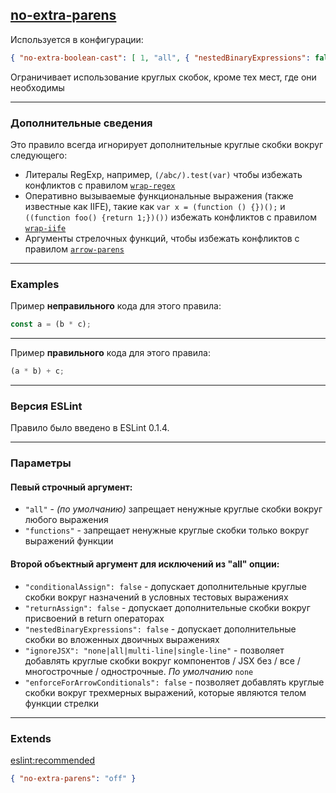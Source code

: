 ## [no-extra-parens](https://eslint.org/docs/rules/no-extra-parens)

Используется в конфигурации:
```json
{ "no-extra-boolean-cast": [ 1, "all", { "nestedBinaryExpressions": false } ] }
```

Ограничивает использование круглых скобок, кроме тех мест, где они необходимы

---

### Дополнительные сведения

Это правило всегда игнорирует дополнительные круглые скобки вокруг следующего:

- Литералы RegExp, например, ```(/abc/).test(var)``` чтобы избежать конфликтов с правилом [```wrap-regex```](/docs/ru/rules/origin/wrap-regex.md)
- Оперативно вызываемые функциональные выражения (также известные как IIFE), такие как ```var x = (function () {})();``` и ```((function foo() {return 1;})())``` избежать конфликтов с правилом [```wrap-iife```](/docs/ru/rules/origin/wrap-iife.md)
- Аргументы стрелочных функций, чтобы избежать конфликтов с правилом [```arrow-parens```](/docs/ru/rules/origin/arrow-parens.md)


---

### Examples

Пример __неправильного__ кода для этого правила:
```js
const a = (b * c);
```

---

Пример __правильного__ кода для этого правила:
```js
(a * b) + c;
```

---

### Версия ESLint

Правило было введено в ESLint 0.1.4.

---

### Параметры

#### Певый строчный аргумент:

- ```"all"``` - _(по умолчанию)_ запрещает ненужные круглые скобки вокруг любого выражения
- ```"functions"``` - запрещает ненужные круглые скобки только вокруг выражений функции

#### Второй объектный аргумент для исключений из "all" опции:

- ```"conditionalAssign": false``` - допускает дополнительные круглые скобки вокруг назначений в условных тестовых выражениях
- ```"returnAssign": false``` - допускает дополнительные скобки вокруг присвоений в return операторах
- ```"nestedBinaryExpressions": false``` - допускает дополнительные скобки во вложенных двоичных выражениях
- ```"ignoreJSX": "none|all|multi-line|single-line"``` - позволяет добавлять круглые скобки вокруг компонентов / JSX без / все / многострочные / однострочные. _По умолчанию_ ```none```
- ```"enforceForArrowConditionals": false``` - позволяет добавлять круглые скобки вокруг трехмерных выражений, которые являются телом функции стрелки

---

### Extends

[eslint:recommended](https://github.com/eslint/eslint/blob/master/conf/eslint-recommended.js)
```json
{ "no-extra-parens": "off" }
```